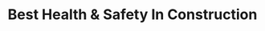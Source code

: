 ---
title: Best Health & Safety In Construction
icon: home
sponsor: Turner Townsend
sort-order: 5
nominees: [ ADT Workplace, Apreco Ltd, D Morgan PLC, Kier Highways, North Tyneside Council ]
---
